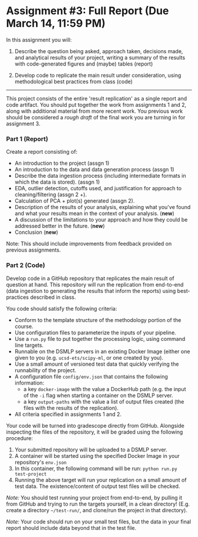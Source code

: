 Assignment #3: Full Report (Due March 14, 11:59 PM)
===============================

In this assignment you will:

1.  Describe the question being asked, approach taken, decisions made, and analytical results of your project, writing a summary of the results with code-generated figures and (maybe) tables (report)

2.  Develop code to replicate the main result under consideration, using methodological best practices from class (code)

* * * * *

This project consists of the entire 'result replication' as a single
report and code artifact. You should put together the work from
assignments 1 and 2, along with additional material from more recent
work. You previous work should be considered a *rough draft* of the
final work you are turning in for assignment 3.

### Part 1 (Report)

Create a report consisting of:
* An introduction to the project (assgn 1)
* An introduction to the data and data generation process (assgn 1)
* Describe the data ingestion process (including intermediate formats
  in which the data is stored). (assgn 1)
* EDA, outlier detection, cutoffs used, and
  justification for approach to cleaning/filtering (assgn 2 +).
* Calculation of PCA + plot(s) generated (assgn 2).
* Description of the results of your analysis, explaining what you've found and 
what your results mean in the context of your analysis. (**new**)
* A discussion of the limitations to your approach and how they could be 
addressed better in the future. (**new**)
* Conclusion (**new**)

Note: This should include improvements from feedback provided on 
previous assignments.

### Part 2 (Code)

Develop code in a GitHub repository that replicates the main result of
question at hand. This repository will run the replication from
end-to-end (data ingestion to generating the results that inform the
reports) using best-practices described in class.

You code should satisfy the following criteria:
* Conform to the template structure of the methodology portion of the
  course.
* Use configuration files to parameterize the inputs of your pipeline.
* Use a `run.py` file to put together the processing logic, using
  command line targets.
* Runnable on the DSMLP servers in an existing Docker Image (either one
  given to you (e.g. `ucsd-ets/scipy-ml`, or one created by you).
* Use a small amount of versioned test data that quickly verifying the
  runnability of the project.
* A configuration file `config/env.json` that contains the following
  information:
  * a key `docker-image` with the value a DockerHub path (e.g. the
    input of the `-i` flag when starting a container on the DSMLP
    server.
  * a key `output-paths` with the value a list of output files created
    (the files with the results of the replication).
* All criteria specified in assignments 1 and 2.

Your code will be turned into gradescope directly from
GitHub. Alongside inspecting the files of the repository, it will
be graded using the following procedure:

1. Your submitted repository will be uploaded to a DSMLP server.
2. A container will be started using the specified Docker Image in
   your repository's `env.json`
3. In this container, the following command will be run: `python
   run.py test-project`
4. Running the above target will run your replication on a small
   amount of test data. The existence/content of output test files
   will be checked.

*Note:* You should test running your project from end-to-end, by
pulling it from GitHub and trying to run the targets yourself, in a
clean directory! (E.g. create a directory `~/test-run/`, and clone/run
the project in that directory).

*Note:* Your code should run on your small test files, but the data in your 
final report should include data beyond that in the test file. 
